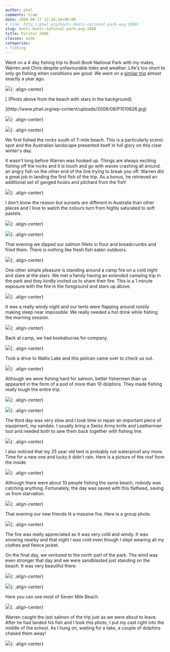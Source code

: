 ```yaml
---
author: phwl
comments: true
date: 2008-08-17 13:20:34+00:00
# link: http://phwl.org/booti-booti-national-park-aug-2008/
slug: booti-booti-national-park-aug-2008
title: Forster 2008
classes: wide
categories:
- fishing
---
```


Went on a 4 day fishing trip to Booti Booti National Park with my mates, Warren and Chris despite unfavourable tides and weather. Life's too short to only go fishing when conditions are good. We went on a [similar trip](http://www.phwl.org/forster/) almost exactly a year ago.

![](http://www.phwl.org/wp-content/uploads/2008/08/P1010626.jpg){: .align-center}

[ (Photo above from the beach with stars in the background)
<!-- more -->](http://www.phwl.org/wp-content/uploads/2008/08/P1010626.jpg)

![](http://www.phwl.org/wp-content/uploads/2008/08/P1010540.jpg){: .align-center}

![](http://www.phwl.org/wp-content/uploads/2008/08/P1010537.jpg){: .align-center}

We first fished the rocks south of 7-mile beach. This is a particularly scenic spot and the Australian landscape presented itself in full glory on this clear winter's day.

It wasn't long before Warren was hooked up. Things are always exciting fishing off the rocks and it is touch and go with waves crashing all around. an angry fish on the other end of the line trying to break you off. Warren did a great job in landing the first fish of the trip. As a bonus, he retrieved an additional set of ganged hooks and pilchard from the fish!

![](http://www.phwl.org/wp-content/uploads/2008/08/P1010507.jpg){: .align-center}



I don't know the reason but sunsets are different in Australia than other places and I love to watch the colours turn from highly saturated to soft pastels.

![](http://www.phwl.org/wp-content/uploads/2008/08/P1010668.jpg){: .align-center}

![](http://www.phwl.org/wp-content/uploads/2008/08/P1010515.jpg){: .align-center}

That evening we dipped our salmon fillets in flour and breadcrumbs and fried them. There is nothing like fresh fish eaten outdoors.

![](http://www.phwl.org/wp-content/uploads/2008/08/P1010615.jpg){: .align-center}

One other simple pleasure is standing around a camp fire on a cold night and stare at the stars. We met a family having an extended camping trip in the park and they kindly invited us to share their fire. This is a 1 minute exposure with the fire in the foreground and stars up above.

![](http://www.phwl.org/wp-content/uploads/2008/08/P1010626.jpg){: .align-center}

It was a really windy night and our tents were flapping around noisily making sleep near impossible. We really needed a hot drink while fishing the morning session.

![](http://www.phwl.org/wp-content/uploads/2008/08/P1010526.jpg){: .align-center}

Back at camp, we had kookaburras for company.

![](http://www.phwl.org/wp-content/uploads/2008/08/P1010562.jpg){: .align-center}

Took a drive to Wallis Lake and this pelican came over to check us out.

![](http://www.phwl.org/wp-content/uploads/2008/08/P1010575.jpg){: .align-center}

Although we were fishing hard for salmon, better fishermen than us appeared in the form of a pod of more than 10 dolphins. They made fishing really tough the entire trip.

![](http://www.phwl.org/wp-content/uploads/2008/08/P1010601.jpg){: .align-center}



![](http://www.phwl.org/wp-content/uploads/2008/08/P1010643.jpg){: .align-center}

The third day was very slow and I took time to repair an important piece of equipment, my sandals. I usually bring a Swiss Army knife and Leatherman tool and needed both to sew them back together with fishing line.

![](http://www.phwl.org/wp-content/uploads/2008/08/P1010585.jpg){: .align-center}

I also noticed that my 25 year old tent is probably not waterproof any more. Time for a new one and lucky it didn't rain. Here is a picture of the roof from the inside.

![](http://www.phwl.org/wp-content/uploads/2008/08/P1010681.jpg){: .align-center}

Although there were about 10 people fishing the same beach, nobody was catching anything. Fortunately, the day was saved with this flathead, saving us from starvation.

![](http://www.phwl.org/wp-content/uploads/2008/08/P1010655.jpg){: .align-center}

That evening our new friends lit a massive fire. Here is a group photo.

![](http://www.phwl.org/wp-content/uploads/2008/08/P1010673.jpg){: .align-center}

The fire was really appreciated as it was very cold and windy. It was snowing nearby and that night I was cold even though I slept wearing all my clothes and fleece jacket.

On the final day, we ventured to the north part of the park. The wind was even stronger that day and we were sandblasted just standing on the beach. It was very beautiful there.

![](http://www.phwl.org/wp-content/uploads/2008/08/P1010695.jpg){: .align-center}

![](http://www.phwl.org/wp-content/uploads/2008/08/P1010720.jpg){: .align-center}

Here you can see most of Seven Mile Beach.



![](http://www.phwl.org/wp-content/uploads/2008/08/P1010730.jpg){: .align-center}

Warren caught the last salmon of the trip just as we were about to leave. After he had landed his fish and I took this photo, I put my cast right into the middle of the school. As I hung on, waiting for a take, a couple of dolphins chased them away!

![](http://www.phwl.org/wp-content/uploads/2008/08/P1010737.jpg){: .align-center}
